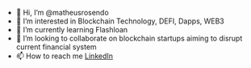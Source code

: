 - 👋 Hi, I’m @matheusrosendo
- 👀 I’m interested in Blockchain Technology, DEFI, Dapps, WEB3
- 🌱 I’m currently learning Flashloan
- 💞️ I’m looking to collaborate on blockchain startups aiming to disrupt current financial system 
- 📫 How to reach me [LinkedIn](https://www.linkedin.com/in/matheus-rosendo-21816197/)


